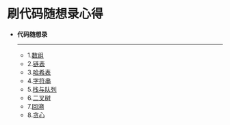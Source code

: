 # 刷代码随想录心得

<div class="grid cards" markdown>

-   **代码随想录**

    ---
    - 1.[数组](数组.md)
    - 2.[链表](链表.md)
    - 3.[哈希表](哈希表.md)
    - 4.[字符串](字符串.md)
    - 5.[栈与队列](栈与队列.md)
    - 6.[二叉树](二叉树.md)
    - 7.[回溯](回溯算法.md)
    - 8.[贪心](贪心.md)

</div>
